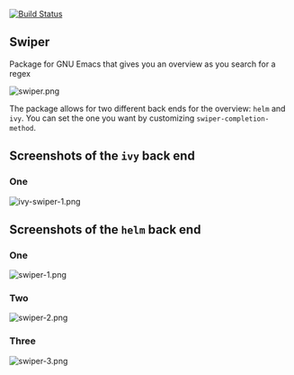 [![Build Status](https://travis-ci.org/abo-abo/swiper.svg?branch=master)](https://travis-ci.org/abo-abo/swiper)

## Swiper

Package for GNU Emacs that gives you an overview as you search for a regex

![swiper.png](http://oremacs.com/download/swiper.png)

The package allows for two different back ends for the overview: `helm` and `ivy`.  You can set the
one you want by customizing `swiper-completion-method`.

## Screenshots of the `ivy` back end

### One

![ivy-swiper-1.png](http://oremacs.com/download/ivy-swiper-1.png)

## Screenshots of the `helm` back end

### One

![swiper-1.png](http://oremacs.com/download/swiper-1.png)

### Two

![swiper-2.png](http://oremacs.com/download/swiper-2.png)

### Three

![swiper-3.png](http://oremacs.com/download/swiper-3.png)
